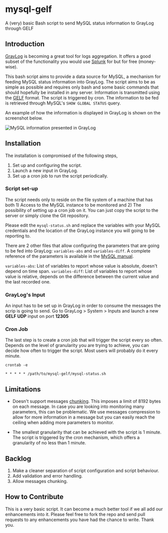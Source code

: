 # mysql-gelf
A (very) basic Bash script to send MySQL status information to GrayLog through GELF

## Introduction

[GrayLog](https://www.graylog.org/) is becoming a great tool for logs aggregation. It offers a good subset of the functionality you would use [Splunk](http://www.splunk.com/) for but for free (money-wise).

This bash script aims to provide a data source for MySQL, a mechanism for feeding MySQL status information into GrayLog. The script aims to be as simple as possible and requires only bash and some basic commands that should hopefully be installed in any server. Information is transmitted using the [GELF](https://www.graylog.org/resources/gelf-2/) format. The script is triggered by cron. The information to be fed is retrieved through MySQL's `SHOW GLOBAL STATUS` query.

An example of how the information is displayed in GrayLog is shown on the screenshot below.

![MySQL information presented in GrayLog](http://11faa93b44aa01547ea0-8c928b431f91d1736760b58735a097ac.r88.cf2.rackcdn.com/static/mysql-gelf-graylog-screenshot.png)

## Installation

The installation is compromised of the following steps,

1. Set up and configuring the script.
2. Launch a new input in GrayLog.
3. Set up a cron job to run the script periodically.

### Script set-up

The script needs only to reside on the file system of a machine that has both 1) Access to the MySQL instance to be monitored and 2) The possibility of setting up a cron job on it. You can just copy the script to the server or simply clone the Git repository.

Please edit the `mysql-status.sh` and replace the variables with your MySQL credentials and the location of the GrayLog instance you will going to be reporting to.

There are 2 other files that allow configuring the parameters that are going to be fed into GrayLog: `variables-abs` and `variables-diff`. A complete reference of the parameters is available in the [MySQL manual](https://dev.mysql.com/doc/refman/5.1/en/server-status-variables.html).

`variables-abs`: List of variables to report whose value is absolute, doesn't depend on time span.
`variables-diff`: List of variables to report whose value is relative, depends on the difference between the current value and the last recorded one.

### GrayLog's Input

An input has to be set up in GrayLog in order to consume the messages the scrip is going to send. Go to GrayLog > System > Inputs and launch a new **GELF UDP** input on port **12305**

### Cron Job

The last step is to create a cron job that will trigger the script every so often. Depends on the level of granularity you are trying to achieve, you can decide how often to trigger the script. Most users will probably do it every minute.

`crontab -e`

`* * * * * /path/to/mysql-gelf/mysql-status.sh`

## Limitations

* Doesn't support messages [chunking](https://www.graylog.org/resources/gelf-2/).
This imposes a limit of 8192 bytes on each message. In case you are looking into monitoring many parameters, this can be problematic. We use messages compression to allow for more information in a message but you can easily reach the ceiling when adding more parameters to monitor.

* The smallest granularity that can be achieved with the script is 1 minute. The script is triggered by the cron mechanism, which offers a granularity of no less than 1 minute.

## Backlog

1. Make a cleaner separation of script configuration and script behaviour.
2. Add validation and error handling.
3. Allow messages chunking.

## How to Contribute

This is a very basic script. It can become a much better tool if we all add our enhancements into it. Please feel free to fork the repo and send pull requests to any enhancements you have had the chance to write. Thank you.
